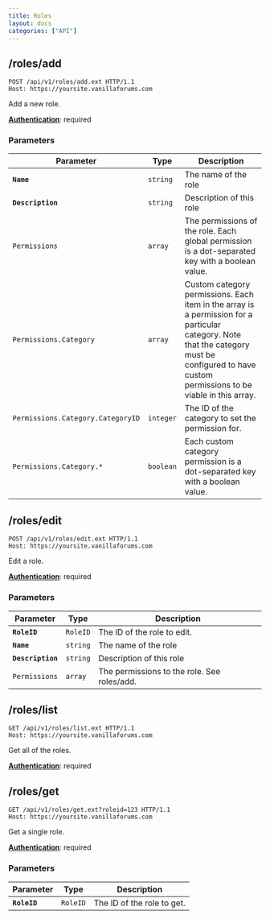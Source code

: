 ```yaml
---
title: Roles
layout: docs
categories: ["API"]
---
```


## /roles/add

```http
POST /api/v1/roles/add.ext HTTP/1.1
Host: https://yoursite.vanillaforums.com
```

Add a new role.

[__Authentication__](../#making-api-calls): required

### Parameters

Parameter                           | Type      | Description
---                                 | ---       | ---
__`Name`__                          | `string`  | The name of the role
__`Description`__                   | `string`  | Description of this role
`Permissions`                       | `array`   | The permissions of the role. Each global permission is a dot-separated key with a boolean value.
`Permissions.Category`              | `array`   | Custom category permissions. Each item in the array is a permission for a particular category. Note that the category must be configured to have custom permissions to be viable in this array.
`Permissions.Category.CategoryID`   | `integer` | The ID of the category to set the permission for.
`Permissions.Category.*`            | `boolean` | Each custom category permission is a dot-separated key with a boolean value.

## /roles/edit

```http
POST /api/v1/roles/edit.ext HTTP/1.1
Host: https://yoursite.vanillaforums.com
```

Edit a role.

[__Authentication__](../#making-api-calls): required

### Parameters

Parameter                           | Type      | Description
---                                 | ---       | ---
__`RoleID`__                        | `RoleID`  | The ID of the role to edit.
__`Name`__                          | `string`  | The name of the role
__`Description`__                   | `string`  | Description of this role
`Permissions`                       | `array`   | The permissions to the role. See roles/add.

## /roles/list

```http
GET /api/v1/roles/list.ext HTTP/1.1
Host: https://yoursite.vanillaforums.com
```

Get all of the roles.

[__Authentication__](../#making-api-calls): required

## /roles/get

```http
GET /api/v1/roles/get.ext?roleid=123 HTTP/1.1
Host: https://yoursite.vanillaforums.com
```

Get a single role.

[__Authentication__](../#making-api-calls): required

### Parameters

Parameter                           | Type      | Description
---                                 | ---       | ---
__`RoleID`__                        | `RoleID`  | The ID of the role to get.